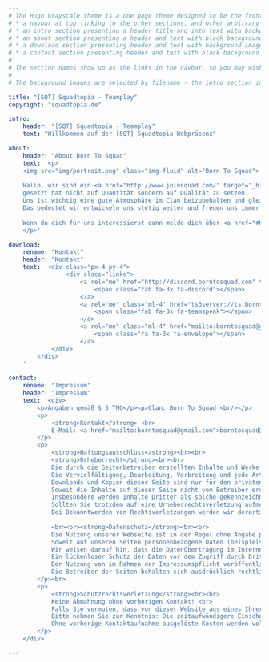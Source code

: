 ```yaml
---
# The Hugo Grayscale theme is a one page theme designed to be the front page to your site.  Its content is populated via the front-matter in content/_index.md.  The page consists of, in order:
# * a navbar at top linking to the other sections, and other arbitrary links
# * an intro section presenting a header title and into text with background image
# * an about section presenting a header and text with black background
# * a download section presenting header and text with background image
# * a contact section presenting header and text with black background
# 
# The section names show up as the links in the navbar, so you may wish to rename them if, for example, you're not using it for the purpose suggested by the default section name.
# 
# The background images are selected by filename - the intro section image must be named "intro-bg.jpg" and placed in the "static/img/" directory for your site.  Similarly, the downloads section image must be named "downloads-bg.jpg" and placed in the "static/img/" directory for your site.  See the default images in the theme's static directory for file size reference.

title: "[SQT] Squadtopia - Teamplay"
copyright: "squadtopia.de"

intro:
    header: "[SQT] Squadtopia - Teamplay"
    text: "Willkommen auf der [SQT] Squadtopia Webpräsenz"

about:
    header: "About Born To Squad"
    text: '<p>
    <img src="img/portrait.png" class="img-fluid" alt="Born To Squad">
    
    Hallo, wir sind ein <a href="http://www.joinsquad.com/" target="_blank">Squad</a> Clan der sich das Ziel 
    gesetzt hat nicht auf Quantität sondern auf Qualität zu setzen. 
    Uns ist wichtig eine gute Atmosphäre im Clan beizubehalten und gleichzeitig eine gewisse Qualität beim Spielen nach außen zu tragen.
    Das bedeutet wir entwickeln uns stetig weiter und freuen uns immer auf neue Leute die uns beitreten wollen. <br /> <br/>
    
    Wenn du dich für uns interessierst dann melde dich über <a href="#Kontakt">Kontakt</a> bei uns.
    </p>'

download:
    rename: "Kontakt"
    header: "Kontakt" 
    text: '<div class="px-4 py-4">
                <div class="links">
                    <a rel="me" href="http://discord.borntosquad.com" title="Discord">
                        <span class="fab fa-3x fa-discord"></span>
                    </a>
                    <a rel="me" class="ml-4" href="ts3server://ts.borntosquad.com" title="Teamspeak">
                        <span class="fab fa-3x fa-teamspeak"></span>
                    </a>
                    <a rel="me" class="ml-4" href="mailto:borntosquad@gmail.com" title="Email">
                        <span class="fa fa-3x fa-envelope"></span>
                    </a>
            </div>
        </div>
    '

contact:
    rename: "Impressum"
    header: "Impressum"
    text: '<div>
        <p>Angaben gemäß § 5 TMG</p><p>Clan: Born To Squad <br/></p>
        <p>
            <strong>Kontakt</strong> <br>
            E-Mail: <a href="mailto:borntosquad@gmail.com">borntosquad@gmail.com</a></br>
        </p>
        <p>
            <strong>Haftungsausschluss</strong><br><br>
            <strong>Urheberrecht</strong><br><br>
            Die durch die Seitenbetreiber erstellten Inhalte und Werke auf diesen Seiten unterliegen dem deutschen Urheberrecht. 
            Die Vervielfältigung, Bearbeitung, Verbreitung und jede Art der Verwertung außerhalb der Grenzen des Urheberrechtes bedürfen der schriftlichen Zustimmung des jeweiligen Autors bzw. Erstellers.
            Downloads und Kopien dieser Seite sind nur für den privaten, nicht kommerziellen Gebrauch gestattet.
            Soweit die Inhalte auf dieser Seite nicht vom Betreiber erstellt wurden, werden die Urheberrechte Dritter beachtet. 
            Insbesondere werden Inhalte Dritter als solche gekennzeichnet. 
            Sollten Sie trotzdem auf eine Urheberrechtsverletzung aufmerksam werden, bitten wir um einen entsprechenden Hinweis. 
            Bei Bekanntwerden von Rechtsverletzungen werden wir derartige Inhalte umgehend entfernen.
            
            <br><br><strong>Datenschutz</strong><br><br>
            Die Nutzung unserer Webseite ist in der Regel ohne Angabe personenbezogener Daten möglich. 
            Soweit auf unseren Seiten personenbezogene Daten (beispielsweise Name, Anschrift oder eMail-Adressen) erhoben werden, erfolgt dies, soweit möglich, stets auf freiwilliger Basis. Diese Daten werden ohne Ihre ausdrückliche Zustimmung nicht an Dritte weitergegeben. <br>
            Wir weisen darauf hin, dass die Datenübertragung im Internet (z.B. bei der Kommunikation per E-Mail) Sicherheitslücken aufweisen kann. 
            Ein lückenloser Schutz der Daten vor dem Zugriff durch Dritte ist nicht möglich. <br>
            Der Nutzung von im Rahmen der Impressumspflicht veröffentlichten Kontaktdaten durch Dritte zur Übersendung von nicht ausdrücklich angeforderter Werbung und Informationsmaterialien wird hiermit ausdrücklich widersprochen. 
            Die Betreiber der Seiten behalten sich ausdrücklich rechtliche Schritte im Falle der unverlangten Zusendung von Werbeinformationen, etwa durch Spam-Mails, vor.<br>
        </p><br> 
        <p>
            <strong>Schutzrechtsverletzung</strong><br><br>
            Keine Abmahnung ohne vorherigen Kontakt! <br>
            Falls Sie vermuten, dass von dieser Website aus eines Ihrer Schutzrechte verletzt wird, teilen Sie dasbitte umgehend mit, damit zügig Abhilfe geschafft werden kann. 
            Bitte nehmen Sie zur Kenntnis: Die zeitaufwändigere Einschaltung eines Anwaltes zur für den Diensteanbieter kostenpflichtigen Abmahnung entspricht nicht dessen wirklichem oder mutmaßlichem Willen. 
            Ohne vorherige Kontaktaufnahme ausgelöste Kosten werden vollumfänglich zurückgewiesen und lösen gegebenenfalls eine Gegenklage wegen Verletzung vorgenannter Bestimmungen aus.
        </p>
    </div>'

---
```

